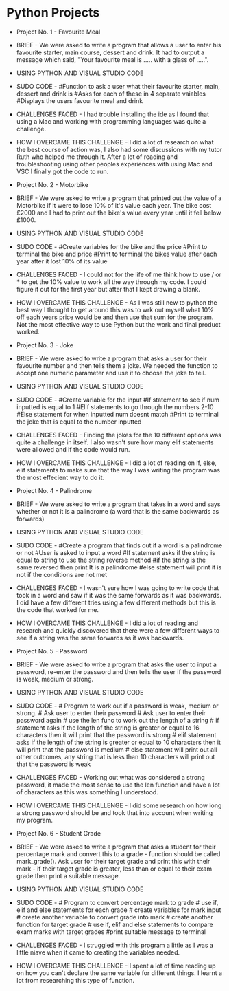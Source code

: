 # Python Projects
- Project No. 1 - Favourite Meal
- BRIEF - We were asked to write a program that allows a user to enter his favourite starter, main course, dessert and drink. It had to output a message which said, "Your favourite meal is ..... with a glass of .....".
- USING PYTHON AND VISUAL STUDIO CODE
- SUDO CODE - #Function to ask a user what their favourite starter, main, dessert and drink is
              #Asks for each of these in 4 separate vaiables
              #Displays the users favourite meal and drink
- CHALLENGES FACED - I had trouble installing the ide as I found that using a Mac and working with programming languages was quite a challenge. 
- HOW I OVERCAME THIS CHALLENGE - I did a lot of research on what the best course of action was, I also had some discussions with my tutor Ruth who helped me through it. After a lot of reading and troubleshooting using other peoples experiences with using Mac and VSC I finally got the code to run.

- Project No. 2 - Motorbike
- BRIEF - We were asked to write a program that printed out the value of a Motorbike if it were to lose 10% of it's value each year. The bike cost £2000 and I had to print out the bike's value every year until it fell below £1000.
- USING PYTHON AND VISUAL STUDIO CODE
- SUDO CODE - #Create variables for the bike and the price
              #Print to terminal the bike and price
              #Print to terminal the bikes value after each year after it lost 10% of         its value
- CHALLENGES FACED - I could not for the life of me think how to use / or * to get the 10% value to work all the way through my code. I could figure it out for the first year but after that I kept drawing a blank.  
- HOW I OVERCAME THIS CHALLENGE - As I was still new to python the best way I thought to get around this was to wrk out myself what 10% off each years price would be and then use that sum for the program. Not the most effective way to use Python but the work and final product worked.

- Project No. 3 - Joke
- BRIEF - We were asked to write a program that asks a user for their favourite number and then tells them a joke. We needed the function to accept one numeric parameter and use it to choose the joke to tell. 
- USING PYTHON AND VISUAL STUDIO CODE
- SUDO CODE - #Create variable for the input 
              #If statement to see if num inputted is equal to 1
              #Elif statements to go through the numbers 2-10
              #Else statement for when inputted num doesnt match 
              #Print to terminal the joke that is equal to the number inputted
- CHALLENGES FACED - Finding the jokes for the 10 different options was quite a challenge in itself. I also wasn't sure how many elif statements were allowed and if the code would run.  
- HOW I OVERCAME THIS CHALLENGE - I did a lot of reading on if, else, elif statements to make sure that the way I was writing the program was the most effecient way to do it.

- Project No. 4 - Palindrome
- BRIEF - We were asked to write a program that takes in a word and says whether or not it is a palindrome (a word that is the same backwards as forwards)
- USING PYTHON AND VISUAL STUDIO CODE
- SUDO CODE - #Create a program that finds out if a word is a palindrome or not
              #User is asked to input a word
              #If statement asks if the string is equal to string to use the string   reverse method
              #if the string is the same reversed then print It is a palindrome
              #else statement will print it is not if the conditions are not met
- CHALLENGES FACED - I wasn't sure how I was going to write code that took in a word and saw if it was the same forwards as it was backwards. I did have a few different tries using a few different methods but this is the code that worked for me.
- HOW I OVERCAME THIS CHALLENGE - I did a lot of reading and research and quickly discovered that there were a few different ways to see if a string was the same forwards as it was backwards. 

- Project No. 5 - Password
- BRIEF - We were asked to write a program that asks the user to input a password, re-enter the password and then tells the user if the password is weak, medium or strong.
- USING PYTHON AND VISUAL STUDIO CODE
- SUDO CODE - # Program to work out if a password is weak, medium or strong.
              # Ask user to enter their password
              # Ask user to enter their password again
              # use the len func to work out the length of a string
              # if statement asks if the length of the string is greater or equal to 16 characters then it will print that the password is strong
              # elif statement asks if the length of the string is greater or equal to 10 characters then it will print that the password is medium
              # else statement will print out all other outcomes, any string that is less than 10 characters will print out that the password is weak
- CHALLENGES FACED - Working out what was considered a strong password, it made the most sense to use the len function and have a lot of characters as this was something I understood.
- HOW I OVERCAME THIS CHALLENGE - I did some research on how long a strong password should be and took that into account when writing my program. 

- Project No. 6 - Student Grade
- BRIEF - We were asked to write a program that asks a student for their percentage mark and convert this to a grade - function should be called mark_grade(). Ask user for their target grade and print this with their mark - if their target grade is greater, less than or equal to their exam grade then print a suitable message.
- USING PYTHON AND VISUAL STUDIO CODE
- SUDO CODE - # Program to convert percentage mark to grade
              # use if, elif and else statements for each grade 
              # create variables for mark input
              # create another variable to convert grade into mark
              # create another function for target grade
              # use if, elif and else statements to compare exam marks with target grades
              #print suitable message to terminal
- CHALLENGES FACED - I struggled with this program a little as I was a little niave when it came to creating the variables needed.
- HOW I OVERCAME THIS CHALLENGE - I spent a lot of time reading up on how you can't declare the same variable for different things. I learnt a lot from researching this type of function.




